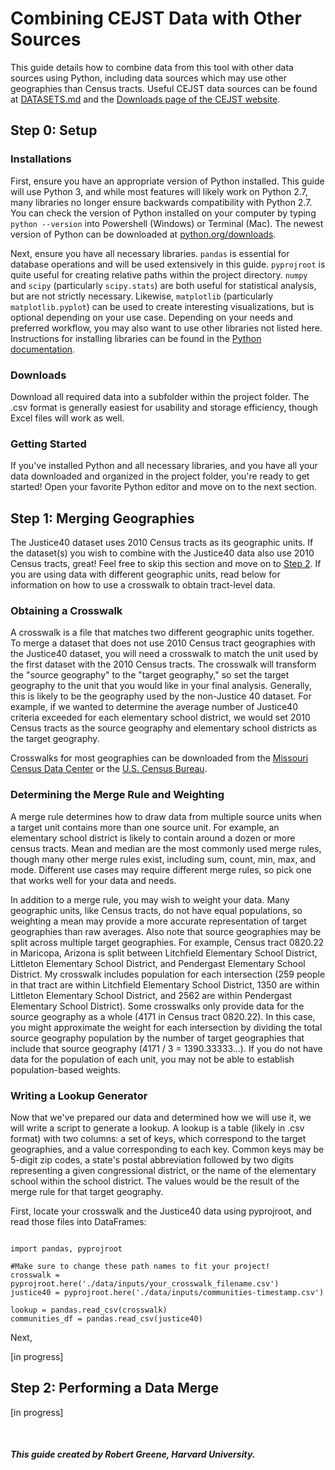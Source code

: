 # Combining CEJST Data with Other Sources

This guide details how to combine data from this tool with other data sources using Python, including data sources which may use other geographies than Census tracts. Useful CEJST data sources can be found at [DATASETS.md](DATASETS.md) and the [Downloads page of the CEJST website](https://screeningtool.geoplatform.gov/en/downloads).

## Step 0: Setup

### Installations

First, ensure you have an appropriate version of Python installed. This guide will use Python 3, and while most features will likely work on Python 2.7, many libraries no longer ensure backwards compatibility with Python 2.7. You can check the version of Python installed on your computer by typing <code>python --version</code> into Powershell (Windows) or Terminal (Mac). The newest version of Python can be downloaded at [python.org/downloads](https://www.python.org/downloads/).

Next, ensure you have all necessary libraries. <code>pandas</code> is essential for database operations and will be used extensively in this guide. <code>pyprojroot</code> is quite useful for creating relative paths within the project directory. <code>numpy</code> and <code>scipy</code> (particularly <code>scipy.stats</code>) are both useful for statistical analysis, but are not strictly necessary. Likewise, <code>matplotlib</code> (particularly <code>matplotlib.pyplot</code>) can be used to create interesting visualizations, but is optional depending on your use case. Depending on your needs and preferred workflow, you may also want to use other libraries not listed here. Instructions for installing libraries can be found in the [Python documentation](https://docs.python.org/3/installing/index.html).

### Downloads

Download all required data into a subfolder within the project folder. The .csv format is generally easiest for usability and storage efficiency, though Excel files will work as well.

### Getting Started

If you've installed Python and all necessary libraries, and you have all your data downloaded and organized in the project folder, you're ready to get started! Open your favorite Python editor and move on to the next section.

## Step 1: Merging Geographies

The Justice40 dataset uses 2010 Census tracts as its geographic units. If the dataset(s) you wish to combine with the Justice40 data also use 2010 Census tracts, great! Feel free to skip this section and move on to [Step 2](#step-2-performing-a-data-merge). If you are using data with different geographic units, read below for information on how to use a crosswalk to obtain tract-level data.

### Obtaining a Crosswalk

A crosswalk is a file that matches two different geographic units together. To merge a dataset that does not use 2010 Census tract geographies with the Justice40 dataset, you will need a crosswalk to match the unit used by the first dataset with the 2010 Census tracts. The crosswalk will transform the "source geography" to the "target geography," so set the target geography to the unit that you would like in your final analysis. Generally, this is likely to be the geography used by the non-Justice 40 dataset. For example, if we wanted to determine the average number of Justice40 criteria exceeded for each elementary school district, we would set 2010 Census tracts as the source geography and elementary school districts as the target geography.

Crosswalks for most geographies can be downloaded from the [Missouri Census Data Center](https://mcdc.missouri.edu/applications/geocorr2014.html) or the [U.S. Census Bureau](https://www.census.gov/geographies/reference-files/time-series/geo/relationship-files.2010.html).

### Determining the Merge Rule and Weighting

A merge rule determines how to draw data from multiple source units when a target unit contains more than one source unit. For example, an elementary school district is likely to contain around a dozen or more census tracts. Mean and median are the most commonly used merge rules, though many other merge rules exist, including sum, count, min, max, and mode. Different use cases may require different merge rules, so pick one that works well for your data and needs.

In addition to a merge rule, you may wish to weight your data. Many geographic units, like Census tracts, do not have equal populations, so weighting a mean may provide a more accurate representation of target geographies than raw averages. Also note that source geographies may be split across multiple target geographies. For example, Census tract 0820.22 in Maricopa, Arizona is split between Litchfield Elementary School District, Littleton Elementary School District, and Pendergast Elementary School District. My crosswalk includes population for each intersection (259 people in that tract are within Litchfield Elementary School District, 1350 are within Littleton Elementary School District, and 2562 are within Pendergast Elementary School District). Some crosswalks only provide data for the source geography as a whole (4171 in Census tract 0820.22). In this case, you might approximate the weight for each intersection by dividing the total source geography population by the number of target geographies that include that source geography (4171 / 3 = 1390.33333...). If you do not have data for the population of each unit, you may not be able to establish population-based weights.

### Writing a Lookup Generator

Now that we've prepared our data and determined how we will use it, we will write a script to generate a lookup. A lookup is a table (likely in .csv format) with two columns: a set of keys, which correspond to the target geographies, and a value corresponding to each key. Common keys may be 5-digit zip codes, a state's postal abbreviation followed by two digits representing a given congressional district, or the name of the elementary school within the school district. The values would be the result of the merge rule for that target geography.

First, locate your crosswalk and the Justice40 data using pyprojroot, and read those files into DataFrames:

<pre><code>
import pandas, pyprojroot
 
#Make sure to change these path names to fit your project!
crosswalk = pyprojroot.here('./data/inputs/your_crosswalk_filename.csv')
justice40 = pyprojroot.here('./data/inputs/communities-timestamp.csv')
 
lookup = pandas.read_csv(crosswalk)
communities_df = pandas.read_csv(justice40)
</code></pre>

Next, 

[in progress]

## Step 2: Performing a Data Merge

[in progress]

<br>

##### This guide created by Robert Greene, Harvard University.
